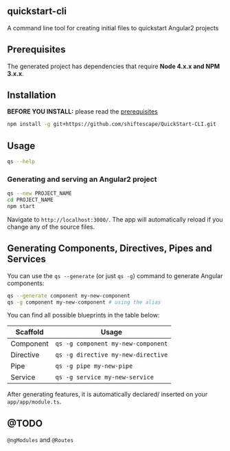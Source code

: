 ## quickstart-cli

A command line tool for creating initial files to quickstart Angular2 projects

## Prerequisites
The generated project has dependencies that require **Node 4.x.x and NPM 3.x.x**.
## Installation

**BEFORE YOU INSTALL:** please read the [prerequisites](#prerequisites)
```bash
npm install -g git+https://github.com/shiftescape/QuickStart-CLI.git
```

## Usage

```bash
qs --help
```

### Generating and serving an Angular2 project
```bash
qs --new PROJECT_NAME
cd PROJECT_NAME
npm start
```
Navigate to `http://localhost:3000/`. The app will automatically reload if you change any of the source files.

## Generating Components, Directives, Pipes and Services

You can use the `qs --generate` (or just `qs -g`) command to generate Angular components:

```bash
qs --generate component my-new-component
qs -g component my-new-component # using the alias
```
You can find all possible blueprints in the table below:

Scaffold  | Usage
---       | ---
Component | `qs -g component my-new-component`
Directive | `qs -g directive my-new-directive`
Pipe      | `qs -g pipe my-new-pipe`
Service   | `qs -g service my-new-service`

After generating features, it is automatically declared/ inserted on your `app/app/module.ts`.

## @TODO
`@ngModules` and `@Routes`
